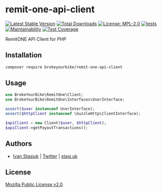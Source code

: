 # remit-one-api-client

[![Latest Stable Version](https://img.shields.io/github/v/release/brokeyourbike/remit-one-api-client-php)](https://github.com/brokeyourbike/remit-one-api-client-php/releases)
[![Total Downloads](https://poser.pugx.org/brokeyourbike/remit-one-api-client/downloads)](https://packagist.org/packages/brokeyourbike/remit-one-api-client)
[![License: MPL-2.0](https://img.shields.io/badge/license-MPL--2.0-purple.svg)](https://github.com/brokeyourbike/remit-one-api-client-php/blob/main/LICENSE)
[![tests](https://github.com/brokeyourbike/remit-one-api-client-php/actions/workflows/tests.yml/badge.svg)](https://github.com/brokeyourbike/remit-one-api-client-php/actions/workflows/tests.yml)
[![Maintainability](https://api.codeclimate.com/v1/badges/db4ebf963ec59de7bb90/maintainability)](https://codeclimate.com/github/brokeyourbike/remit-one-api-client-php/maintainability)
[![Test Coverage](https://api.codeclimate.com/v1/badges/db4ebf963ec59de7bb90/test_coverage)](https://codeclimate.com/github/brokeyourbike/remit-one-api-client-php/test_coverage)

RemitONE API Client for PHP

## Installation

```bash
composer require brokeyourbike/remit-one-api-client
```

## Usage

```php
use BrokeYourBike\RemitOne\Client;
use BrokeYourBike\RemitOne\Interfaces\UserInterface;

assert($user instanceof UserInterface);
assert($httpClient instanceof \GuzzleHttp\ClientInterface);

$apiClient = new Client($user, $httpClient);
$apiClient->getPayoutTransactions();
```

## Authors
- [Ivan Stasiuk](https://github.com/brokeyourbike) | [Twitter](https://twitter.com/brokeyourbike) | [stasi.uk](https://stasi.uk)

## License
[Mozilla Public License v2.0](https://github.com/brokeyourbike/remit-one-api-client-php/blob/main/LICENSE)
